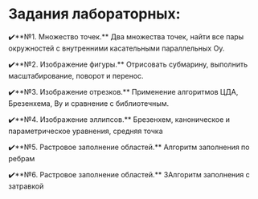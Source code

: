# Задания лабораторных:

✔️**№1. Множество точек.** Два множества точек, найти все пары окружностей с внутренними касательными параллельных Oy.

✔️**№2. Изображение фигуры.** Отрисовать субмарину, выполнить масштабирование, поворот и перенос.

✔️**№3. Изображение отрезков.** Применение алгоритмов ЦДА, Брезенхема, Ву и сравнение с библиотечным.

✔️**№4. Изображение эллипсов.** Брезенхем, каноническое и параметрическое уравнения, средняя точка

✔️**№5. Растровое заполнение областей.** Алгоритм заполнения по ребрам

✔️**№6. Растровое заполнение областей.** ЗАлгоритм заполнения с затравкой
